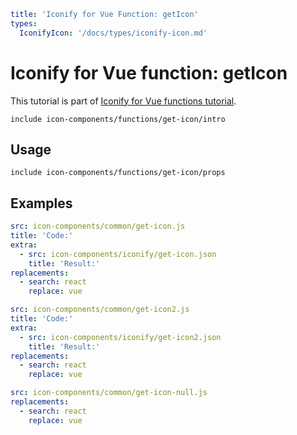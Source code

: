 ```yaml
title: 'Iconify for Vue Function: getIcon'
types:
  IconifyIcon: '/docs/types/iconify-icon.md'
```

# Iconify for Vue function: getIcon

This tutorial is part of [Iconify for Vue functions tutorial](./index.md#functions).

`include icon-components/functions/get-icon/intro`

## Usage

`include icon-components/functions/get-icon/props`

## Examples

```yaml
src: icon-components/common/get-icon.js
title: 'Code:'
extra:
  - src: icon-components/iconify/get-icon.json
    title: 'Result:'
replacements:
  - search: react
    replace: vue
```

```yaml
src: icon-components/common/get-icon2.js
title: 'Code:'
extra:
  - src: icon-components/iconify/get-icon2.json
    title: 'Result:'
replacements:
  - search: react
    replace: vue
```

```yaml
src: icon-components/common/get-icon-null.js
replacements:
  - search: react
    replace: vue
```
